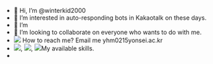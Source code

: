- 👋 Hi, I’m @winterkid2000
- 👀 I’m interested in auto-responding bots in Kakaotalk on these days.
- 🌱 I’m 
- 💞️ I’m looking to collaborate on everyone who wants to do with me.
- ![](https://img.shields.io/badge/Gmail-D14836?style=for-the-badge&logo=gmail&logoColor=white) How to reach me? Email me yhm0215yonsei.ac.kr
- ![](https://img.shields.io/badge/C%23-239120?style=for-the-badge&logo=c-sharp&logoColor=white), ![](https://img.shields.io/badge/JavaScript-F7DF1E?style=for-the-badge&logo=JavaScript&logoColor=white), ![](https://img.shields.io/badge/Python-14354C?style=for-the-badge&logo=python&logoColor=white)My available skills. 
- 

<!---
winterkid2000/winterkid2000 is a ✨ special ✨ repository because its `README.md` (this file) appears on your GitHub profile.
You can click the Preview link to take a look at your changes.
--->
